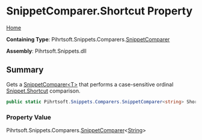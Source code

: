 # SnippetComparer\.Shortcut Property

[Home](../../../../../README.md)

**Containing Type**: Pihrtsoft\.Snippets\.Comparers\.[SnippetComparer](../README.md)

**Assembly**: Pihrtsoft\.Snippets\.dll

## Summary

Gets a [SnippetComparer\<T>](../../SnippetComparer-1/README.md) that performs a case\-sensitive ordinal [Snippet.Shortcut](../../../Snippet/Shortcut/README.md) comparison\.

```csharp
public static Pihrtsoft.Snippets.Comparers.SnippetComparer<string> Shortcut { get; }
```

### Property Value

Pihrtsoft\.Snippets\.Comparers\.[SnippetComparer](../../SnippetComparer-1/README.md)\<[String](https://docs.microsoft.com/en-us/dotnet/api/system.string)>


